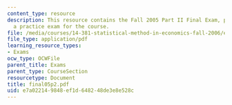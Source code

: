 ```yaml
---
content_type: resource
description: This resource contains the Fall 2005 Part II Final Exam, provided as
  a practice exam for the course.
file: /media/courses/14-381-statistical-method-in-economics-fall-2006/e7a022149848ef1d648248de3e8e528c_final05p2.pdf
file_type: application/pdf
learning_resource_types:
- Exams
ocw_type: OCWFile
parent_title: Exams
parent_type: CourseSection
resourcetype: Document
title: final05p2.pdf
uid: e7a02214-9848-ef1d-6482-48de3e8e528c
---
```

